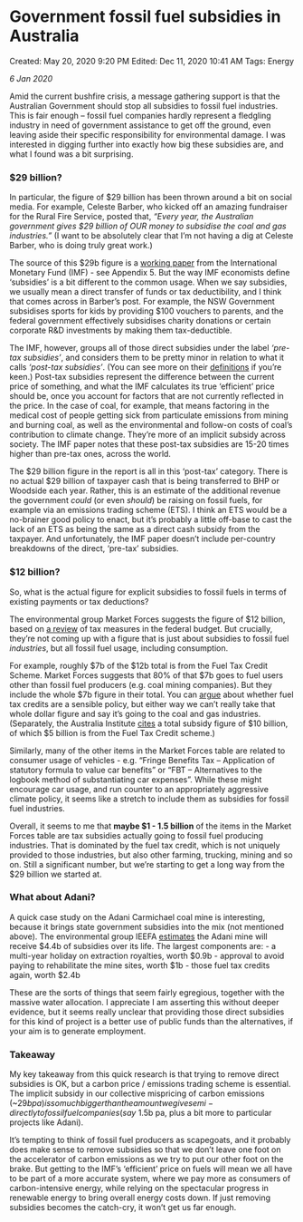# Government fossil fuel subsidies in Australia

Created: May 20, 2020 9:20 PM
Edited: Dec 11, 2020 10:41 AM
Tags: Energy

*6 Jan 2020*

Amid the current bushfire crisis, a message gathering support is that the Australian Government should stop all subsidies to fossil fuel industries. This is fair enough – fossil fuel companies hardly represent a fledgling industry in need of government assistance to get off the ground, even leaving aside their specific responsibility for environmental damage. I was interested in digging further into exactly how big these subsidies are, and what I found was a bit surprising.

### $29 billion?

In particular, the figure of $29 billion has been thrown around a bit on social media. For example, Celeste Barber, who kicked off an amazing fundraiser for the Rural Fire Service, posted that, *“Every year, the Australian government gives $29 billion of OUR money to subsidise the coal and gas industries.”* (I want to be absolutely clear that I’m not having a dig at Celeste Barber, who is doing truly great work.)

The source of this $29b figure is a [working paper](https://www.imf.org/en/Publications/WP/Issues/2019/05/02/Global-Fossil-Fuel-Subsidies-Remain-Large-An-Update-Based-on-Country-Level-Estimates-46509) from the International Monetary Fund (IMF) - see Appendix 5. But the way IMF economists define ‘subsidies’ is a bit different to the common usage. When we say subsidies, we usually mean a direct transfer of funds or tax deductibility, and I think that comes across in Barber’s post. For example, the NSW Government subsidises sports for kids by providing $100 vouchers to parents, and the federal government effectively subsidises charity donations or certain corporate R&D investments by making them tax-deductible.

The IMF, however, groups all of those direct subsidies under the label *‘pre-tax subsidies’*, and considers them to be pretty minor in relation to what it calls *‘post-tax subsidies’*. (You can see more on their [definitions](https://www.imf.org/external/np/fad/subsidies/pdf/note.pdf) if you’re keen.) Post-tax subsidies represent the difference between the current price of something, and what the IMF calculates its true ‘efficient’ price should be, once you account for factors that are not currently reflected in the price. In the case of coal, for example, that means factoring in the medical cost of people getting sick from particulate emissions from mining and burning coal, as well as the environmental and follow-on costs of coal’s contribution to climate change. They’re more of an implicit subsidy across society. The IMF paper notes that these post-tax subsidies are 15-20 times higher than pre-tax ones, across the world.

The $29 billion figure in the report is all in this ‘post-tax’ category. There is no actual $29 billion of taxpayer cash that is being transferred to BHP or Woodside each year. Rather, this is an estimate of the additional revenue the government *could* (or even *should*) be raising on fossil fuels, for example via an emissions trading scheme (ETS). I think an ETS would be a no-brainer good policy to enact, but it’s probably a little off-base to cast the lack of an ETS as being the same as a direct cash subsidy from the taxpayer. And unfortunately, the IMF paper doesn’t include per-country breakdowns of the direct, ‘pre-tax’ subsidies.

### $12 billion?

So, what is the actual figure for explicit subsidies to fossil fuels in terms of existing payments or tax deductions?

The environmental group Market Forces suggests the figure of $12 billion, based on [a review]((https://www.marketforces.org.au/campaigns/ffs/tax-based-subsidies/)) of tax measures in the federal budget. But crucially, they’re not coming up with a figure that is just about subsidies to fossil fuel *industries*, but all fossil fuel usage, including consumption.

For example, roughly $7b of the $12b total is from the Fuel Tax Credit Scheme. Market Forces suggests that 80% of that $7b goes to fuel users other than fossil fuel producers (e.g. coal mining companies). But they include the whole $7b figure in their total. You can [argue](https://theconversation.com/viewpoints-should-fuel-tax-credits-be-cut-in-the-budget-25988) about whether fuel tax credits are a sensible policy, but either way we can’t really take that whole dollar figure and say it’s going to the coal and gas industries. (Separately, the Australia Institute [cites](https://www.tai.org.au/node/451) a total subsidy figure of $10 billion, of which $5 billion is from the Fuel Tax Credit scheme.)

Similarly, many of the other items in the Market Forces table are related to consumer usage of vehicles - e.g. “Fringe Benefits Tax – Application of statutory formula to value car benefits” or “FBT – Alternatives to the logbook method of substantiating car expenses”. While these might encourage car usage, and run counter to an appropriately aggressive climate policy, it seems like a stretch to include them as subsidies for fossil fuel industries.

Overall, it seems to me that **maybe $1 - 1.5 billion** of the items in the Market Forces table are tax subsidies actually going to fossil fuel producing industries. That is dominated by the fuel tax credit, which is not uniquely provided to those industries, but also other farming, trucking, mining and so on. Still a significant number, but we’re starting to get a long way from the $29 billion we started at.

### What about Adani?

A quick case study on the Adani Carmichael coal mine is interesting, because it brings state government subsidies into the mix (not mentioned above). The environmental group IEEFA [estimates](https://ieefa.org/wp-content/uploads/2019/08/IEEFA-Note_Billionaire-Adani-Being-Subsidised-for-Carmichael-Thermal-Coal-Mine_29-August-2019.pdf) the Adani mine will receive $4.4b of subsidies over its life. The largest components are: - a multi-year holiday on extraction royalties, worth $0.9b - approval to avoid paying to rehabilitate the mine sites, worth $1b - those fuel tax credits again, worth $2.4b

These are the sorts of things that seem fairly egregious, together with the massive water allocation. I appreciate I am asserting this without deeper evidence, but it seems really unclear that providing those direct subsidies for this kind of project is a better use of public funds than the alternatives, if your aim is to generate employment.

### Takeaway

My key takeaway from this quick research is that trying to remove direct subsidies is OK, but a carbon price / emissions trading scheme is essential. The implicit subsidy in our collective mispricing of carbon emissions (~$29b pa) is so much bigger than the amount we give semi-directly to fossil fuel companies (say ~$1.5b pa, plus a bit more to particular projects like Adani).

It’s tempting to think of fossil fuel producers as scapegoats, and it probably does make sense to remove subsidies so that we don’t leave one foot on the accelerator of carbon emissions as we try to put our other foot on the brake. But getting to the IMF’s ‘efficient’ price on fuels will mean we all have to be part of a more accurate system, where we pay more as consumers of carbon-intensive energy, while relying on the spectacular progress in renewable energy to bring overall energy costs down. If just removing subsidies becomes the catch-cry, it won’t get us far enough.